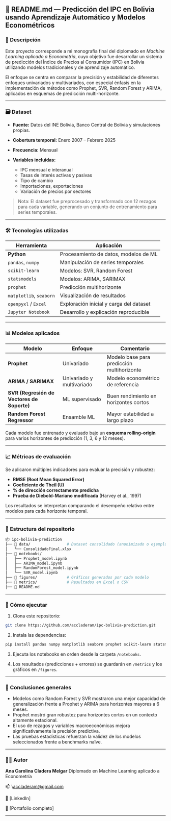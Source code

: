 ## 📂 README.md — Predicción del IPC en Bolivia usando Aprendizaje Automático y Modelos Econométricos

### 📌 Descripción

Este proyecto corresponde a mi monografía final del diplomado en *Machine Learning aplicado a Econometría*, cuyo objetivo fue desarrollar un sistema de predicción del Índice de Precios al Consumidor (IPC) en Bolivia utilizando modelos tradicionales y de aprendizaje automático.

El enfoque se centra en comparar la precisión y estabilidad de diferentes enfoques univariados y multivariados, con especial énfasis en la implementación de métodos como Prophet, SVR, Random Forest y ARIMA, aplicados en esquemas de predicción multi-horizonte.

---

### 🗃️ Dataset

* **Fuente:** Datos del INE Bolivia, Banco Central de Bolivia y simulaciones propias.
* **Cobertura temporal:** Enero 2007 – Febrero 2025
* **Frecuencia:** Mensual
* **Variables incluidas:**

  * IPC mensual e interanual
  * Tasas de interés activas y pasivas
  * Tipo de cambio
  * Importaciones, exportaciones
  * Variación de precios por sectores

> Nota: El dataset fue preprocesado y transformado con 12 rezagos para cada variable, generando un conjunto de entrenamiento para series temporales.

---

### 🛠️ Tecnologías utilizadas

| Herramienta             | Aplicación                              |
| ----------------------- | --------------------------------------- |
| **Python**              | Procesamiento de datos, modelos de ML   |
| `pandas`, `numpy`       | Manipulación de series temporales       |
| `scikit-learn`          | Modelos: SVR, Random Forest             |
| `statsmodels`           | Modelos: ARIMA, SARIMAX                 |
| `prophet`               | Predicción multihorizonte               |
| `matplotlib`, `seaborn` | Visualización de resultados             |
| `openpyxl` / `Excel`    | Exploración inicial y carga del dataset |
| `Jupyter Notebook`      | Desarrollo y explicación reproducible   |

---

### 📊 Modelos aplicados

| Modelo                                     | Enfoque                   | Comentario                                 |
| ------------------------------------------ | ------------------------- | ------------------------------------------ |
| **Prophet**                                | Univariado                | Modelo base para predicción multihorizonte |
| **ARIMA / SARIMAX**                        | Univariado y multivariado | Modelo econométrico de referencia          |
| **SVR (Regresión de Vectores de Soporte)** | ML supervisado            | Buen rendimiento en horizontes cortos      |
| **Random Forest Regressor**                | Ensamble ML               | Mayor estabilidad a largo plazo            |

Cada modelo fue entrenado y evaluado bajo un **esquema rolling-origin** para varios horizontes de predicción (1, 3, 6 y 12 meses).

---

### 📈 Métricas de evaluación

Se aplicaron múltiples indicadores para evaluar la precisión y robustez:

* **RMSE (Root Mean Squared Error)**
* **Coeficiente de Theil (U)**
* **% de dirección correctamente predicha**
* **Prueba de Diebold-Mariano modificada** (Harvey et al., 1997)

Los resultados se interpretan comparando el desempeño relativo entre modelos para cada horizonte temporal.

---

### 📁 Estructura del repositorio

```bash
📦 ipc-bolivia-prediction
├── 📂 data/                # Dataset consolidado (anonimizado o ejemplo)
│   └── ConsolidadoFinal.xlsx
├── 📂 notebooks/
│   ├── Prophet_model.ipynb
│   ├── ARIMA_model.ipynb
│   ├── RandomForest_model.ipynb
│   └── SVR_model.ipynb
├── 📂 figures/             # Gráficos generados por cada modelo
├── 📂 metrics/             # Resultados en Excel o CSV
├── 📄 README.md
```

---

### 🚀 Cómo ejecutar

1. Clona este repositorio:

```bash
git clone https://github.com/accladeram/ipc-bolivia-prediction.git
```

2. Instala las dependencias:

```bash
pip install pandas numpy matplotlib seaborn prophet scikit-learn statsmodels openpyxl
```

3. Ejecuta los notebooks en orden desde la carpeta `/notebooks`.

4. Los resultados (predicciones + errores) se guardarán en `/metrics` y los gráficos en `/figures`.

---

### 🎯 Conclusiones generales

* Modelos como Random Forest y SVR mostraron una mejor capacidad de generalización frente a Prophet y ARIMA para horizontes mayores a 6 meses.
* Prophet mostró gran robustez para horizontes cortos en un contexto altamente estacional.
* El uso de rezagos y variables macroeconómicas mejora significativamente la precisión predictiva.
* Las pruebas estadísticas refuerzan la validez de los modelos seleccionados frente a benchmarks naïve.

---

### 👩‍💻 Autor

**Ana Carolina Cladera Melgar**
Diplomado en Machine Learning aplicado a Econometría

📫 \accladeram@gmail.com

🔗 \[LinkedIn] 
 
🔗 \[Portafolio completo]

---


